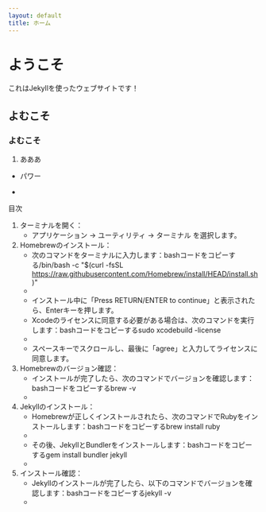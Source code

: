 ```yaml
---
layout: default
title: ホーム
---
```


# ようこそ
これはJekyllを使ったウェブサイトです！

## よむこそ
### よむこそ

1. あああ

- パワー

- 

目次

1. ターミナルを開く：
    * アプリケーション → ユーティリティ → ターミナル を選択します。
2. Homebrewのインストール：
    * 次のコマンドをターミナルに入力します：bashコードをコピーする/bin/bash -c "$(curl -fsSL https://raw.githubusercontent.com/Homebrew/install/HEAD/install.sh)"
    * 
    * インストール中に「Press RETURN/ENTER to continue」と表示されたら、Enterキーを押します。
    * Xcodeのライセンスに同意する必要がある場合は、次のコマンドを実行します：bashコードをコピーするsudo xcodebuild -license
    * 
    * スペースキーでスクロールし、最後に「agree」と入力してライセンスに同意します。
3. Homebrewのバージョン確認：
    * インストールが完了したら、次のコマンドでバージョンを確認します：bashコードをコピーするbrew -v
    * 
4. Jekyllのインストール：
    * Homebrewが正しくインストールされたら、次のコマンドでRubyをインストールします：bashコードをコピーするbrew install ruby
    * 
    * その後、JekyllとBundlerをインストールします：bashコードをコピーするgem install bundler jekyll
    * 
5. インストール確認：
    * Jekyllのインストールが完了したら、以下のコマンドでバージョンを確認します：bashコードをコピーするjekyll -v
    * 
